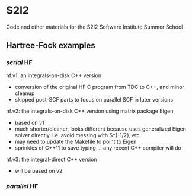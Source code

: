 # S2I2

Code and other materials for the S2I2 Software Institute Summer School

## Hartree-Fock examples

### *serial* HF

hf.v1: an integrals-on-disk C++ version
  * conversion of the original HF C program from TDC to C++, and minor cleanup
  * skipped post-SCF parts to focus on parallel SCF in later versions

hf.v2: the integrals-on-disk C++ version using matrix package Eigen
  * based on v1
  * much shorter/cleaner, looks different because uses generalized
    Eigen solver directly, i.e. avoid messing with S^{-1/2}, etc.
  * may need to update the Makefile to point to Eigen
  * sprinkles of C++11 to save typing ... any recent C++ compiler will do

hf.v3: the integral-direct C++ version
  * will be based on v2

### *parallel* HF
